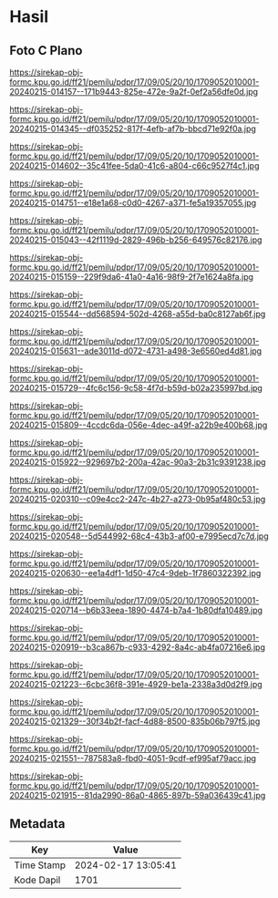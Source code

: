 # Hasil

## Foto C Plano

https://sirekap-obj-formc.kpu.go.id/ff21/pemilu/pdpr/17/09/05/20/10/1709052010001-20240215-014157--171b9443-825e-472e-9a2f-0ef2a56dfe0d.jpg

https://sirekap-obj-formc.kpu.go.id/ff21/pemilu/pdpr/17/09/05/20/10/1709052010001-20240215-014345--df035252-817f-4efb-af7b-bbcd71e92f0a.jpg

https://sirekap-obj-formc.kpu.go.id/ff21/pemilu/pdpr/17/09/05/20/10/1709052010001-20240215-014602--35c41fee-5da0-41c6-a804-c66c9527f4c1.jpg

https://sirekap-obj-formc.kpu.go.id/ff21/pemilu/pdpr/17/09/05/20/10/1709052010001-20240215-014751--e18e1a68-c0d0-4267-a371-fe5a19357055.jpg

https://sirekap-obj-formc.kpu.go.id/ff21/pemilu/pdpr/17/09/05/20/10/1709052010001-20240215-015043--42f1119d-2829-496b-b256-649576c82176.jpg

https://sirekap-obj-formc.kpu.go.id/ff21/pemilu/pdpr/17/09/05/20/10/1709052010001-20240215-015159--229f9da6-41a0-4a16-98f9-2f7e1624a8fa.jpg

https://sirekap-obj-formc.kpu.go.id/ff21/pemilu/pdpr/17/09/05/20/10/1709052010001-20240215-015544--dd568594-502d-4268-a55d-ba0c8127ab6f.jpg

https://sirekap-obj-formc.kpu.go.id/ff21/pemilu/pdpr/17/09/05/20/10/1709052010001-20240215-015631--ade3011d-d072-4731-a498-3e6560ed4d81.jpg

https://sirekap-obj-formc.kpu.go.id/ff21/pemilu/pdpr/17/09/05/20/10/1709052010001-20240215-015729--4fc6c156-9c58-4f7d-b59d-b02a235997bd.jpg

https://sirekap-obj-formc.kpu.go.id/ff21/pemilu/pdpr/17/09/05/20/10/1709052010001-20240215-015809--4ccdc6da-056e-4dec-a49f-a22b9e400b68.jpg

https://sirekap-obj-formc.kpu.go.id/ff21/pemilu/pdpr/17/09/05/20/10/1709052010001-20240215-015922--929697b2-200a-42ac-90a3-2b31c9391238.jpg

https://sirekap-obj-formc.kpu.go.id/ff21/pemilu/pdpr/17/09/05/20/10/1709052010001-20240215-020310--c09e4cc2-247c-4b27-a273-0b95af480c53.jpg

https://sirekap-obj-formc.kpu.go.id/ff21/pemilu/pdpr/17/09/05/20/10/1709052010001-20240215-020548--5d544992-68c4-43b3-af00-e7995ecd7c7d.jpg

https://sirekap-obj-formc.kpu.go.id/ff21/pemilu/pdpr/17/09/05/20/10/1709052010001-20240215-020630--ee1a4df1-1d50-47c4-9deb-1f7860322392.jpg

https://sirekap-obj-formc.kpu.go.id/ff21/pemilu/pdpr/17/09/05/20/10/1709052010001-20240215-020714--b6b33eea-1890-4474-b7a4-1b80dfa10489.jpg

https://sirekap-obj-formc.kpu.go.id/ff21/pemilu/pdpr/17/09/05/20/10/1709052010001-20240215-020919--b3ca867b-c933-4292-8a4c-ab4fa07216e6.jpg

https://sirekap-obj-formc.kpu.go.id/ff21/pemilu/pdpr/17/09/05/20/10/1709052010001-20240215-021223--6cbc36f8-391e-4929-be1a-2338a3d0d2f9.jpg

https://sirekap-obj-formc.kpu.go.id/ff21/pemilu/pdpr/17/09/05/20/10/1709052010001-20240215-021329--30f34b2f-facf-4d88-8500-835b06b797f5.jpg

https://sirekap-obj-formc.kpu.go.id/ff21/pemilu/pdpr/17/09/05/20/10/1709052010001-20240215-021551--787583a8-fbd0-4051-9cdf-ef995af79acc.jpg

https://sirekap-obj-formc.kpu.go.id/ff21/pemilu/pdpr/17/09/05/20/10/1709052010001-20240215-021915--81da2990-86a0-4865-897b-59a036439c41.jpg


## Metadata

| Key        | Value               |
| ---------- | ------------------- |
| Time Stamp | 2024-02-17 13:05:41 |
| Kode Dapil | 1701                |



